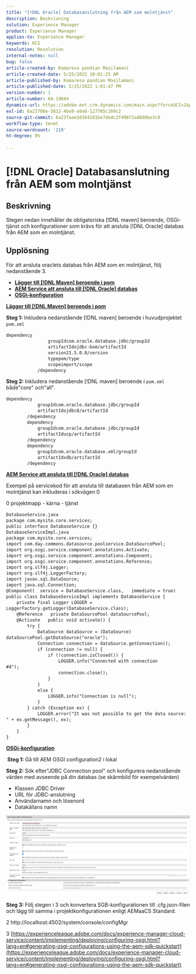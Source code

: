 ```yaml
---
title: "[!DNL Oracle] Databasanslutning från AEM som molntjänst"
description: Beskrivning
solution: Experience Manager
product: Experience Manager
applies-to: Experience Manager
keywords: KCS
resolution: Resolution
internal-notes: null
bug: false
article-created-by: Kumaresa pandian Masilamani
article-created-date: 5/25/2022 10:01:25 AM
article-published-by: Kumaresa pandian Masilamani
article-published-date: 5/25/2022 1:01:47 PM
version-number: 1
article-number: KA-19694
dynamics-url: https://adobe-ent.crm.dynamics.com/main.aspx?forceUCI=1&pagetype=entityrecord&etn=knowledgearticle&id=69414ca1-11dc-ec11-a7b6-0022480b073d
exl-id: 6a23706e-5812-4ba9-a9a6-127785c169c2
source-git-commit: 6a23faae10364181be7dedc2f408f2ad8d8be3c9
workflow-type: tm+mt
source-wordcount: '219'
ht-degree: 0%

---
```


# [!DNL Oracle] Databasanslutning från AEM som molntjänst

## Beskrivning


Stegen nedan innehåller de obligatoriska [!DNL maven] beroende, OSGi-tjänst och konfigurationer som krävs för att ansluta [!DNL Oracle] databas från AEM som en molntjänst.


## Upplösning


För att ansluta oraclets databas från AEM som en molntjänst, följ nedanstående 3.

- <u><b>Lägger till [!DNL Maven] beroende i pom</b></u>
- <u><b>AEM Service att ansluta till [!DNL Oracle] databas</b></u>
- <u><b>OSGi-konfiguration</b></u>


<u><b>Lägger till [!DNL Maven] beroende i pom</b></u>

<b>Steg 1:</b> Inkludera nedanstående [!DNL maven] beroende i huvudprojektet `pom.xml`

```
dependency
                groupIdcom.oracle.database.jdbc/groupId
                artifactIdojdbc-bom/artifactId
                version21.5.0.0/version
                typepom/type
                scopeimport/scope
            /dependency
```

<b>Steg 2: </b>Inkludera nedanstående [!DNL maven] beroende i `pom.xml` både&quot;core&quot; och&quot;all&quot;.

```
dependency
            groupIdcom.oracle.database.jdbc/groupId
            artifactIdojdbc8/artifactId
        /dependency
        dependency
            groupIdcom.oracle.database.jdbc/groupId
            artifactIducp/artifactId
        /dependency
        dependency
            groupIdcom.oracle.database.xml/groupId
            artifactIdxdb/artifactId
        /dependency
```

<u><b>AEM Service att ansluta till [!DNL Oracle] databas</b></u>

Exempel på servicekod för att ansluta till databasen från AEM som en molntjänst kan inkluderas i sökvägen 0

0 projektmapp - kärna - tjänst

```
DatabaseService.java
package com.mysite.core.services; 
public interface DatabaseService {}
DatabaseServiceImpl.java
package com.mysite.core.services; 
import com.day.commons.datasource.poolservice.DataSourcePool;
import org.osgi.service.component.annotations.Activate;
import org.osgi.service.component.annotations.Component;
import org.osgi.service.component.annotations.Reference;
import org.slf4j.Logger;
import org.slf4j.LoggerFactory; 
import javax.sql.DataSource;
import java.sql.Connection; 
@Component(  service = DatabaseService.class,   immediate = true) public class DatabaseServiceImpl implements DatabaseService {   
    private final Logger LOGGER = LoggerFactory.getLogger(DatabaseService.class);   
    @Reference   private DataSourcePool dataSourcePool;   
    @Activate   public void activate() {     
        try {      
            DataSource dataSource = (DataSource) dataSourcePool.getDataSource("oracle");      
            Connection connection = dataSource.getConnection();       
            if (connection != null) {        
                if (!connection.isClosed()) {          
                    LOGGER.info("Connected with connection #4");          
                    connection.close();        
                }      
            }      
            else {        
                LOGGER.info("Connection is null");      
            }    
        } catch (Exception ex) {      
            LOGGER.error("It was not possible to get the data source: " + ex.getMessage(), ex);    
        }  
    }
}
```

<u><b>OSGi-konfiguration</b></u>

<b> Steg 1: </b>Gå till AEM OSGI configuration2 i lokal

<b>Steg 2: </b>Sök efter&quot;JDBC Connection pool&quot; och konfigurera nedanstående värden med avseende på din databas (se skärmbild för exempelvärden)

- Klassen JDBC Driver
- URL för JDBC-anslutning
- Användarnamn och lösenord
- Datakällans namn


![](assets/265e1a49-24dc-ec11-a7b6-0022480b073d.png)

<b>Steg 3: </b>Följ stegen i 3 och konvertera SGB-konfigurationen till .cfg.json-filen och lägg till samma i projektkonfigurationen enligt AEMaaCS Standard.

2 http://localhost:4502/system/console/configMgr

3 [https://experienceleague.adobe.com/docs/experience-manager-cloud-service/content/implementing/deploying/configuring-osgi.html?lang=en#generating-osgi-configurations-using-the-aem-sdk-quickstart](https://experienceleague.adobe.com/docs/experience-manager-cloud-service/content/implementing/deploying/configuring-osgi.html?lang=en#generating-osgi-configurations-using-the-aem-sdk-quickstart)
